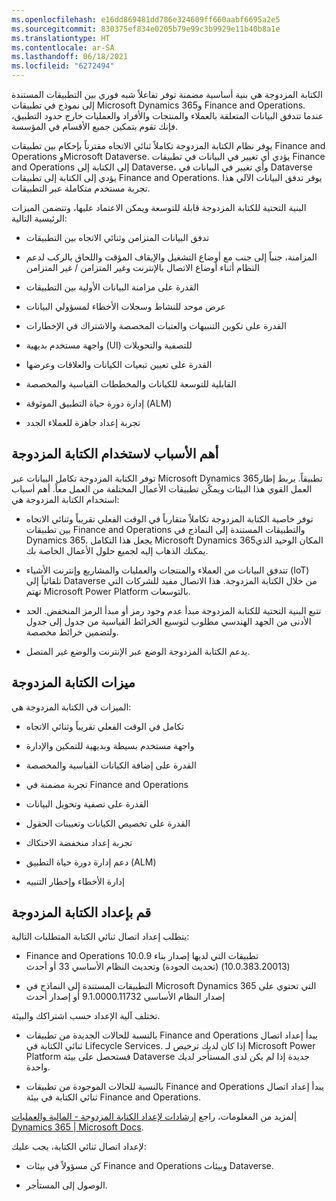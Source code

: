 ```yaml
---
ms.openlocfilehash: e16dd869481dd786e324609ff660aabf6695a2e5
ms.sourcegitcommit: 830375ef834e0205b79e99c3b9929e11b40b8a1e
ms.translationtype: HT
ms.contentlocale: ar-SA
ms.lasthandoff: 06/18/2021
ms.locfileid: "6272494"
---
```

الكتابة المزدوجة هي بنية أساسية مضمنة توفر تفاعلاً شبه فوري بين التطبيقات المستندة إلى نموذج في تطبيقات Microsoft Dynamics 365و Finance and Operations. عندما تتدفق البيانات المتعلقة بالعملاء والمنتجات والأفراد والعمليات خارج حدود التطبيق، فإنك تقوم بتمكين جميع الأقسام في المؤسسة.

يوفر نظام الكتابة المزدوجة تكاملاً ثنائي الاتجاه مقترناً بإحكام بين تطبيقات Finance and Operations وMicrosoft Dataverse. يؤدي أي تغيير في البيانات في تطبيقات Finance and Operations إلى الكتابة إلى Dataverse، وأي تغيير في البيانات في Dataverse يؤدي إلى الكتابة إلى تطبيقات Finance and Operations. يوفر تدفق البيانات الآلي هذا تجربة مستخدم متكاملة عبر التطبيقات.

البنية التحتية للكتابة المزدوجة قابلة للتوسعة ويمكن الاعتماد عليها، وتتضمن الميزات الرئيسية التالية:

- تدفق البيانات المتزامن وثنائي الاتجاه بين التطبيقات

- المزامنة، جنباً إلى جنب مع أوضاع التشغيل والإيقاف المؤقت واللحاق بالركب لدعم النظام أثناء أوضاع الاتصال بالإنترنت وغير المتزامن / غير المتزامن

- القدرة على مزامنة البيانات الأولية بين التطبيقات

- عرض موحد للنشاط وسجلات الأخطاء لمسؤولي البيانات

- القدرة على تكوين التنبيهات والعتبات المخصصة والاشتراك في الإخطارات

- واجهة مستخدم بديهية (UI) للتصفية والتحويلات

- القدرة على تعيين تبعيات الكيانات والعلاقات وعرضها

- القابلية للتوسعة للكيانات والمخططات القياسية والمخصصة

- إدارة دورة حياة التطبيق الموثوقة (ALM)

- تجربة إعداد جاهزة للعملاء الجدد

## <a name="top-reasons-to-use-dual-write"></a>أهم الأسباب لاستخدام الكتابة المزدوجة

توفر الكتابة المزدوجة تكامل البيانات عبر Microsoft Dynamics 365تطبيقاً. يربط إطار العمل القوي هذا البيئات ويمكّن تطبيقات الأعمال المختلفة من العمل معاً. أهم أسباب استخدام الكتابة المزدوجة هي:

- توفر خاصية الكتابة المزدوجة تكاملاً متقارباً في الوقت الفعلي تقريباً وثنائي الاتجاه بين تطبيقات Finance and Operations والتطبيقات المستندة إلى النماذج في Dynamics 365. يجعل هذا التكامل Microsoft Dynamics 365المكان الوحيد الذي يمكنك الذهاب إليه لجميع حلول الأعمال الخاصة بك.

- تتدفق البيانات من العملاء والمنتجات والعمليات والمشاريع وإنترنت الأشياء (IoT) تلقائياً إلى Dataverse من خلال الكتابة المزدوجة. هذا الاتصال مفيد للشركات التي تهتم Microsoft Power Platform بالتوسعات.

- تتبع البنية التحتية للكتابة المزدوجة مبدأ عدم وجود رمز أو مبدأ الرمز المنخفض. الحد الأدنى من الجهد الهندسي مطلوب لتوسيع الخرائط القياسية من جدول إلى جدول ولتضمين خرائط مخصصة.

- يدعم الكتابة المزدوجة الوضع عبر الإنترنت والوضع غير المتصل.

## <a name="dual-write-features"></a>ميزات الكتابة المزدوجة

الميزات في الكتابة المزدوجة هي:

- تكامل في الوقت الفعلي تقريباً وثنائي الاتجاه

- واجهة مستخدم بسيطة وبديهية للتمكين والإدارة

- القدرة على إضافة الكيانات القياسية والمخصصة

- تجربة مضمنة في Finance and Operations

- القدرة على تصفية وتحويل البيانات

- القدرة على تخصيص الكيانات وتعيينات الحقول

- تجربة إعداد منخفضة الاحتكاك

- دعم إدارة دورة حياة التطبيق (ALM)

- إدارة الأخطاء وإخطار التنبيه

## <a name="set-up-dual-write"></a>قم بإعداد الكتابة المزدوجة

يتطلب إعداد اتصال ثنائي الكتابة المتطلبات التالية:

- Finance and Operations تطبيقات التي لديها إصدار بناء 10.0.9 (10.0.383.20013) (تحديث الجودة) وتحديث النظام الأساسي 33 أو أحدث

- التطبيقات المستندة إلى النماذج في Microsoft Dynamics 365 التي تحتوي على إصدار النظام الأساسي 9.1.0000.11732 أو إصدار أحدث

تختلف آلية الإعداد حسب اشتراكك والبيئة.

- بالنسبة للحالات الجديدة من تطبيقات Finance and Operations يبدأ إعداد اتصال ثنائي الكتابة في Lifecycle Services. إذا كان لديك ترخيص لـ Microsoft Power Platform فستحصل على بيئة Dataverse جديدة إذا لم يكن لدى المستأجر لديك واحدة.

- بالنسبة للحالات الموجودة من تطبيقات Finance and Operations يبدأ إعداد اتصال ثنائي الكتابة في بيئة Finance and Operations.

لمزيد من المعلومات، راجع [إرشادات لإعداد الكتابة المزدوجة - المالية والعمليات| Dynamics 365 |‏ Microsoft Docs](/dynamics365/fin-ops-core/dev-itpro/data-entities/dual-write/connection-setup/?azure-portal=true).

لإعداد اتصال ثنائي الكتابة، يجب عليك:

- كن مسؤولاً في بيئات Finance and Operations وبيئات Dataverse.

- الوصول إلى المستأجر.
